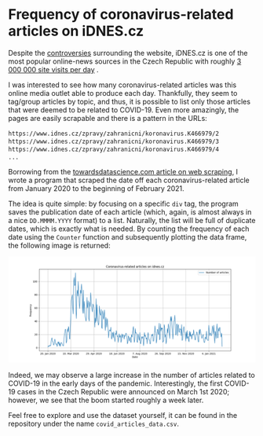 # Frequency of coronavirus-related articles on iDNES.cz

Despite the [controversies](https://en.wikipedia.org/wiki/Mafra_(company)) surrounding the website, iDNES.cz is one of the most popular online-news sources in the Czech Republic with roughly [3 000 000 site visits per day](https://rating.gemius.com/cz/tree/2) . 

I was interested to see how many coronavirus-related articles was this online media outlet able to produce each day. Thankfully, they seem to tag/group articles by topic, and thus, it is possible to list only those articles that were deemed to be related to COVID-19. Even more amazingly, the pages are easily scrapable and there is a pattern in the URLs:

```
https://www.idnes.cz/zpravy/zahranicni/koronavirus.K466979/2
https://www.idnes.cz/zpravy/zahranicni/koronavirus.K466979/3
https://www.idnes.cz/zpravy/zahranicni/koronavirus.K466979/4
...
```

Borrowing from the [towardsdatascience.com article on web scraping](https://towardsdatascience.com/web-scraping-using-python-4cb2faade338), I wrote a program that scraped the date off each coronavirus-related article from January 2020 to the beginning of February 2021. 

The idea is quite simple: by focusing on a specific `div` tag, the program saves the publication date of each article (which, again, is almost always in a nice `DD.MMMM.YYYY` format) to a list. Naturally, the list will be full of duplicate dates, which is exactly what is needed. By counting the frequency of each date using the `Counter` function and subsequently plotting the data frame, the following image is returned:

![covid_articles_plot](img/covid_articles_plot.png)

Indeed, we may observe a large increase in the number of articles related to COVID-19 in the early days of the pandemic. Interestingly, the first COVID-19 cases in the Czech Republic were announced on March 1st 2020; however, we see that the boom started roughly a week later.

Feel free to explore and use the dataset yourself, it can be found in the repository under the name `covid_articles_data.csv`.
